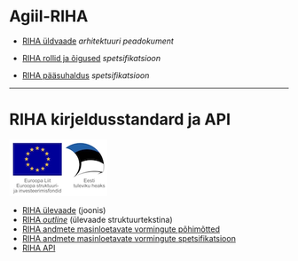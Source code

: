 # Agiil-RIHA

- [RIHA üldvaade](docs/YLDVAADE.md) _arhitektuuri peadokument_

- [RIHA rollid ja õigused](docs/Rollid.md) _spetsifikatsioon_

- [RIHA pääsuhaldus](docs/Paasuhaldus.md) _spetsifikatsioon_
 
 - - -

# RIHA kirjeldusstandard ja API

![](img/EL_struktuuri-_ja_investeerimisfondid_horisontaalne.jpg)

- [RIHA ülevaade](https://e-gov.github.io/RIHA-API/Ylevaade.html) (joonis)
- [RIHA *outline*](https://e-gov.github.io/RIHA-API/OUTLINE.txt) (ülevaade struktuurtekstina)
- [RIHA andmete masinloetavate vormingute põhimõtted](docs/POHIMOTTED.md)
- [RIHA andmete masinloetavate vormingute spetsifikatsioon](docs/SPETSIFIKATSIOON.md)
- [RIHA API](docs/API.md)
